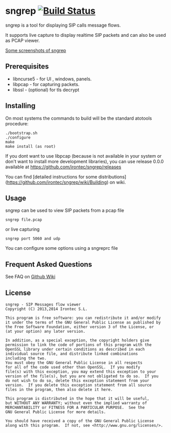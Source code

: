 # sngrep [![Build Status](https://travis-ci.org/irontec/sngrep.svg)](https://travis-ci.org/irontec/sngrep)

sngrep is a tool for displaying SIP calls message flows.

It supports live capture to display realtime SIP packets and can also be used
as PCAP viewer.

[Some screenshots of sngrep](https://github.com/irontec/sngrep/wiki/Screenshots)

## Prerequisites

 - libncurse5 - for UI , windows, panels.
 - libpcap - for capturing packets.
 - libssl - (optional) for tls decrypt

## Installing
 
On most systems the commands to build will be the standard atotools procedure: 

    ./bootstrap.sh
	./configure
	make
	make install (as root)

If you dont want to use libpcap (because is not available in your system or
don't want to install more development libraries), you can use release 0.0.0
available at https://github.com/irontec/sngrep/releases

You can find [detailed instructions for some distributions] (https://github.com/irontec/sngrep/wiki/Building) on wiki.

## Usage

sngrep can be used to view SIP packets from a pcap file

    sngrep file.pcap

or live capturing

	sngrep port 5060 and udp

You can configure some options using a sngreprc file

## Frequent Asked Questions
See FAQ on [Github Wiki](https://github.com/irontec/sngrep/wiki#frequent-asked-questions)

## License 
    sngrep - SIP Messages flow viewer
    Copyright (C) 2013,2014 Irontec S.L.

    This program is free software: you can redistribute it and/or modify
    it under the terms of the GNU General Public License as published by
    the Free Software Foundation, either version 3 of the License, or
    (at your option) any later version.

    In addition, as a special exception, the copyright holders give
    permission to link the code of portions of this program with the
    OpenSSL library under certain conditions as described in each
    individual source file, and distribute linked combinations
    including the two.
    You must obey the GNU General Public License in all respects
    for all of the code used other than OpenSSL.  If you modify
    file(s) with this exception, you may extend this exception to your
    version of the file(s), but you are not obligated to do so.  If you
    do not wish to do so, delete this exception statement from your
    version.  If you delete this exception statement from all source
    files in the program, then also delete it here.

    This program is distributed in the hope that it will be useful,
    but WITHOUT ANY WARRANTY; without even the implied warranty of
    MERCHANTABILITY or FITNESS FOR A PARTICULAR PURPOSE.  See the
    GNU General Public License for more details.

    You should have received a copy of the GNU General Public License
    along with this program.  If not, see <http://www.gnu.org/licenses/>.

